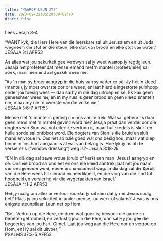 ```yaml
---
title: "WAAROP LEUN JY?"
date: 2023-09-22T05:20:00+02:00
draft: false
---
```

<html>
 <head></head>
 <body>
  <p>Lees Jesaja 3-4</p>
  <p>“WANT kyk, die Here Here van die leërskare sal uit Jerusalem en uit Juda wegneem die stut en die steun, elke stut van brood en elke stut van water,”<br>‭‭JESAJA‬ ‭3‬:‭1‬ ‭AFR53‬‬</p>
  <p>As alles wat jou sekuriteit gee verdwyn sal jy weet waarop jy regtig leun.<br>Jesaja het profeteer dat mense iemand met ‘n mantel (profeet/leier) sal soek, maar niemand sal geskik wees nie.</p>
  <p>“As 'n man sy broer aangryp in die huis van sy vader en sê: Jy het 'n kleed (mantel), jy moet owerste oor ons wees, en laat hierdie ingestorte puinhoop onder jou toesig wees — dan sal hy in dié dag uitroep en sê: Ek kan geen geneesheer wees nie, en in my huis is geen brood en geen kleed (mantel) nie; maak my nie 'n owerste van die volke nie.”<br>‭‭JESAJA‬ ‭3‬:‭6‬-‭7‬ ‭AFR53‬‬</p>
  <p>Mense met ‘n mantel is geneig om ons aan te trek. Wat sal gebeur as daar geen mens met ‘n mantel gevind word nie? Jesaja praat dan verder oor die dogters van Sion wat vol uiterlike vertoon is, maar hul skedels is skurf en hulle sonde sal ontbloot word. Die dogters van Sion is die bruid en sluit mans en vroue in. Ons het so baie goed wat ons besig hou, maar wat diep binne in ons hart aangaan is al wat van belang is. Hoe lyk jy as al die versiersels (“window dressing”) weg is?- Jesaja 3:18-26</p>
  <p>“EN in dié dag sal sewe vroue (bruid of kerk) een man (Jesus) aangryp en sê: Ons eie brood sal ons eet en ons eie kleed aantrek; laat net jou naam oor ons genoem word, neem ons smaadheid weg. In dié dag sal die Spruit van die Here wees tot sieraad en heerlikheid, en die vrug van die land tot hoogheid en versiering vir die vrygeraaktes van Israel.”<br>‭‭JESAJA‬ ‭4‬:‭1‬-‭2‬ AFR53</p>
  <p>Het jy nodig om alles te verloor voordat jy sal sien dat jy net Jesus nodig het? Plaas jy jou sekuriteit in ander mense, jou werk of salaris? Jesus is ons enigste steunpilaar. Leun net op Hom.</p>
  <p>“Bet. Vertrou op die Here, en doen wat goed is; bewoon die aarde en beoefen getrouheid, en verlustig jou in die Here; dan sal Hy jou gee die begeertes van jou hart. Gimel. Laat jou weg aan die Here oor en vertrou op Hom, en Hý sal dit uitvoer;”<br>‭‭PSALMS‬ ‭37‬:‭3‬-‭5‬ ‭AFR53‬‬</p>
 </body>
</html>